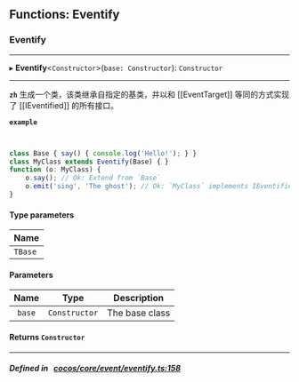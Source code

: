 ## Functions: Eventify

### Eventify


___
▸ **Eventify**<`Constructor`\>(`base: Constructor`): `Constructor`
___



**`zh`** 生成一个类，该类继承自指定的基类，并以和 [[EventTarget]] 等同的方式实现了 [[IEventified]] 的所有接口。




**`example`**

```ts


class Base { say() { console.log('Hello!'); } }
class MyClass extends Eventify(Base) { }
function (o: MyClass) {
    o.say(); // Ok: Extend from `Base`
    o.emit('sing', 'The ghost'); // Ok: `MyClass` implements IEventified
}


```


#### Type parameters
| Name |
| :------ |
| `TBase` |

#### Parameters

| Name | Type | Description |
| :------: | :------: | :------: |
| `base` | `Constructor` | The base class  |


#### Returns `Constructor` 
___


##### Defined in &nbsp;   [cocos/core/event/eventify.ts:158](https://github.com/cocos-creator/engine/blob/c7bf6b8a9/cocos/core/event/eventify.ts#L158)&nbsp;
